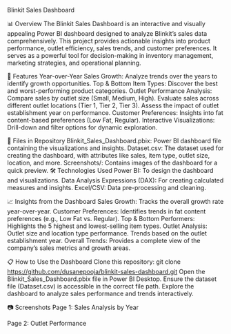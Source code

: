 Blinkit Sales Dashboard

📊 Overview
The Blinkit Sales Dashboard is an interactive and visually appealing Power BI dashboard designed to analyze Blinkit’s sales data comprehensively. This project provides actionable insights into product performance, outlet efficiency, sales trends, and customer preferences. It serves as a powerful tool for decision-making in inventory management, marketing strategies, and operational planning.

🚀 Features
Year-over-Year Sales Growth: Analyze trends over the years to identify growth opportunities.
Top & Bottom Item Types: Discover the best and worst-performing product categories.
Outlet Performance Analysis:
Compare sales by outlet size (Small, Medium, High).
Evaluate sales across different outlet locations (Tier 1, Tier 2, Tier 3).
Assess the impact of outlet establishment year on performance.
Customer Preferences: Insights into fat content-based preferences (Low Fat, Regular).
Interactive Visualizations: Drill-down and filter options for dynamic exploration.

📂 Files in Repository
Blinkit_Sales_Dashboard.pbix: Power BI dashboard file containing the visualizations and insights.
Dataset.csv: The dataset used for creating the dashboard, with attributes like sales, item type, outlet size, location, and more.
Screenshots/: Contains images of the dashboard for a quick preview.
🛠️ Technologies Used
Power BI: To design the dashboard and visualizations.
Data Analysis Expressions (DAX): For creating calculated measures and insights.
Excel/CSV: Data pre-processing and cleaning.

📈 Insights from the Dashboard
Sales Growth: Tracks the overall growth rate year-over-year.
Customer Preferences: Identifies trends in fat content preferences (e.g., Low Fat vs. Regular).
Top & Bottom Performers: Highlights the 5 highest and lowest-selling item types.
Outlet Analysis:
Outlet size and location type performance.
Trends based on the outlet establishment year.
Overall Trends: Provides a complete view of the company’s sales metrics and growth areas.

📋 How to Use the Dashboard
Clone this repository:
git clone https://github.com/dusanepooja/blinkit-sales-dashboard.git
Open the Blinkit_Sales_Dashboard.pbix file in Power BI Desktop.
Ensure the dataset file (Dataset.csv) is accessible in the correct file path.
Explore the dashboard to analyze sales performance and trends interactively.

📷 Screenshots
Page 1: Sales Analysis by Year

Page 2: Outlet Performance

